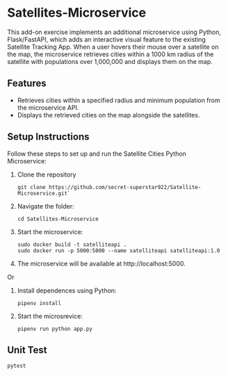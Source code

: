 # Satellites-Microservice

This add-on exercise implements an additional microservice using Python, Flask/FastAPI, which adds an interactive visual feature to the existing Satellite Tracking App. When a user hovers their mouse over a satellite on the map, the microservice retrieves cities within a 1000 km radius of the satellite with populations over 1,000,000 and displays them on the map.

## Features

- Retrieves cities within a specified radius and minimum population from the microservice API.
- Displays the retrieved cities on the map alongside the satellites.

## Setup Instructions

Follow these steps to set up and run the Satellite Cities Python Microservice:

1. Clone the repository

   ```shell
   git clone https://github.com/secret-superstar922/Satellite-Microservice.git`

3. Navigate the folder:

   ```shell
   cd Satellites-Microservice

4. Start the microservice:

   ```shell
   sudo docker build -t satelliteapi .
   sudo docker run -p 5000:5000 --name satelliteapi satelliteapi:1.0

5. The microservice will be available at http://localhost:5000.

Or

1. Install dependences using Python:
   ```shell
   pipenv install
2. Start the microsrevice:
   ```shell
   pipenv run python app.py

## Unit Test
   ```shell
   pytest

